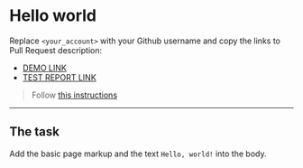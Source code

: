 # Hello world
Replace `<your_account>` with your Github username and copy the links to Pull Request description:
- [DEMO LINK](https://Yuliia-Kyrychenko.github.io/layout_hello-world/)
- [TEST REPORT LINK](https://Yuliia-Kyrychenko.github.io/layout_hello-world/report/html_report/)

> Follow [this instructions](https://mate-academy.github.io/layout_task-guideline/#how-to-solve-the-layout-tasks-on-github)
___

## The task 
Add the basic page markup and the text `Hello, world!` into the body.
